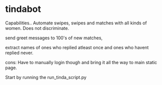# tindabot

Capabilities..
Automate swipes, swipes and matches with all kinds of women. Does not discriminate.

send greet messages to 100's of new matches, 

extract names of ones who replied atleast once and ones who havent replied never.

cons:
Have to manually login though and bring it all the way to main static page. 

Start by running the run_tinda_script.py
